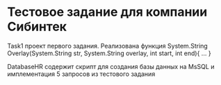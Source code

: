 # Тестовое задание для компании Сибинтек
Task1 проект первого задания.
  Реализована функция System.String Overlay(System.String str, System.String overlay, int start, int end){ ... }

DatabaseHR содержит скрипт для создания базы данных на MsSQL и имплементация 5 запросов из тестового задания 

